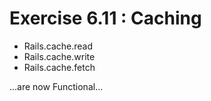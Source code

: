 # Exercise 6.11 : Caching

* Rails.cache.read
* Rails.cache.write
* Rails.cache.fetch

...are now Functional...

